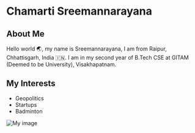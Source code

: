 # Chamarti Sreemannarayana

## About Me
Hello world 🌏, my name is Sreemannarayana, I am from Raipur, Chhattisgarh, India 🇮🇳. I am in my second year of B.Tech CSE at GITAM (Deemed to be University), Visakhapatnam.

## My Interests
* Geopolitics
* Startups
* Badminton  

![My image](https://github.com/Sreemannarayana15/pragnya-website/blob/main/sreeman/Sreeman.jpg)
